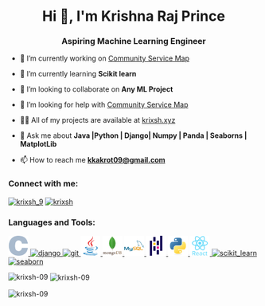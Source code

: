 <h1 align="center">Hi 👋, I'm Krishna Raj Prince</h1>
<h3 align="center">Aspiring Machine Learning Engineer</h3>

- 🔭 I’m currently working on [Community Service Map](https://github.com/KriXsh-09/Community_Service_Map)

- 🌱 I’m currently learning **Scikit learn**

- 👯 I’m looking to collaborate on **Any ML Project**

- 🤝 I’m looking for help with [Community Service Map](https://github.com/KriXsh-09/Community_Service_Map)

- 👨‍💻 All of my projects are available at [krixsh.xyz](krixsh.xyz)

- 💬 Ask me about **Java |Python | Django| Numpy | Panda | Seaborns | MatplotLib**

- 📫 How to reach me **kkakrot09@gmail.com**

<h3 align="left">Connect with me:</h3>
<p align="left">
<a href="https://twitter.com/krixsh_9" target="blank"><img align="center" src="https://raw.githubusercontent.com/rahuldkjain/github-profile-readme-generator/master/src/images/icons/Social/twitter.svg" alt="krixsh_9" height="30" width="40" /></a>
<a href="https://linkedin.com/in/krixsh" target="blank"><img align="center" src="https://raw.githubusercontent.com/rahuldkjain/github-profile-readme-generator/master/src/images/icons/Social/linked-in-alt.svg" alt="krixsh" height="30" width="40" /></a>
</p>

<h3 align="left">Languages and Tools:</h3>
<p align="left"> <a href="https://www.cprogramming.com/" target="_blank" rel="noreferrer"> <img src="https://raw.githubusercontent.com/devicons/devicon/master/icons/c/c-original.svg" alt="c" width="40" height="40"/> </a> <a href="https://www.djangoproject.com/" target="_blank" rel="noreferrer"> <img src="https://cdn.worldvectorlogo.com/logos/django.svg" alt="django" width="40" height="40"/> </a> <a href="https://git-scm.com/" target="_blank" rel="noreferrer"> <img src="https://www.vectorlogo.zone/logos/git-scm/git-scm-icon.svg" alt="git" width="40" height="40"/> </a> <a href="https://www.java.com" target="_blank" rel="noreferrer"> <img src="https://raw.githubusercontent.com/devicons/devicon/master/icons/java/java-original.svg" alt="java" width="40" height="40"/> </a> <a href="https://www.mongodb.com/" target="_blank" rel="noreferrer"> <img src="https://raw.githubusercontent.com/devicons/devicon/master/icons/mongodb/mongodb-original-wordmark.svg" alt="mongodb" width="40" height="40"/> </a> <a href="https://www.mysql.com/" target="_blank" rel="noreferrer"> <img src="https://raw.githubusercontent.com/devicons/devicon/master/icons/mysql/mysql-original-wordmark.svg" alt="mysql" width="40" height="40"/> </a> <a href="https://pandas.pydata.org/" target="_blank" rel="noreferrer"> <img src="https://raw.githubusercontent.com/devicons/devicon/2ae2a900d2f041da66e950e4d48052658d850630/icons/pandas/pandas-original.svg" alt="pandas" width="40" height="40"/> </a> <a href="https://www.python.org" target="_blank" rel="noreferrer"> <img src="https://raw.githubusercontent.com/devicons/devicon/master/icons/python/python-original.svg" alt="python" width="40" height="40"/> </a> <a href="https://reactjs.org/" target="_blank" rel="noreferrer"> <img src="https://raw.githubusercontent.com/devicons/devicon/master/icons/react/react-original-wordmark.svg" alt="react" width="40" height="40"/> </a> <a href="https://scikit-learn.org/" target="_blank" rel="noreferrer"> <img src="https://upload.wikimedia.org/wikipedia/commons/0/05/Scikit_learn_logo_small.svg" alt="scikit_learn" width="40" height="40"/> </a> <a href="https://seaborn.pydata.org/" target="_blank" rel="noreferrer"> <img src="https://seaborn.pydata.org/_images/logo-mark-lightbg.svg" alt="seaborn" width="40" height="40"/> </a> </p>

<p><img align="left" src="https://github-readme-stats.vercel.app/api/top-langs?username=krixsh-09&show_icons=true&locale=en&layout=compact" alt="krixsh-09" /></p>

<p>&nbsp;<img align="center" src="https://github-readme-stats.vercel.app/api?username=krixsh-09&show_icons=true&locale=en" alt="krixsh-09" /></p>

<p><img align="center" src="https://github-readme-streak-stats.herokuapp.com/?user=krixsh-09&" alt="krixsh-09" /></p>
